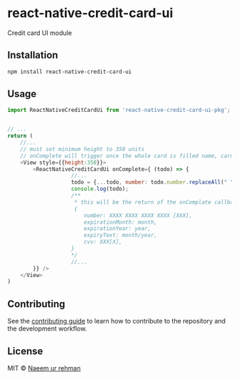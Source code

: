 # react-native-credit-card-ui

Credit card UI module

## Installation

```sh
npm install react-native-credit-card-ui
```

## Usage

```js
import ReactNativeCreditCardUi from 'react-native-credit-card-ui-pkg';


// ...
return (
    //...
    // must set minimum height to 350 units
    // onComplete will trigger once the whole card is filled name, card number, cvv number and expiry date  
    <View style={{height:350}}> 
        <ReactNativeCreditCardUi onComplete={ (todo) => {
                    //...
                    todo = {...todo, number: todo.number.replaceAll(" ",'')}
                    console.log(todo);
                    /**
                     * this will be the return of the onComplate callback
                     {
                        number: XXXX XXXX XXXX XXXX [XXX],
                        expirationMonth: month,
                        expirationYear: year,
                        expiryText: month/year,
                        cvv: XXX[X],
                    }
                    */
                    //...
        }} />
    </View>
)
```

## Contributing

See the [contributing guide](CONTRIBUTING.md) to learn how to contribute to the repository and the development workflow.

## License

MIT © [Naeem ur rehman](https://naeemurrehman.com)

